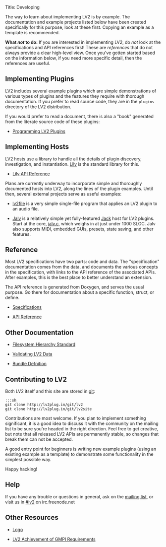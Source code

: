 Title: Developing

The way to learn about implementing LV2 is by example.  The documentation and
example projects listed below have been created specifically for this purpose,
look at these first.  Copying an example as a template is recommended.


**What *not* to do:** If you are interested in implementing LV2, do *not* look
at the specifications and API references first!  These are *references* that do
not always provide a clear high-level view.  Once you've gotten started based
on the information below, if you need more specific detail, then the references
are useful.


## Implementing Plugins

LV2 includes several example plugins which are simple demonstrations of various
types of plugins and the features they require with thorough documentation.  If
you prefer to read source code, they are in the `plugins` directory of the LV2
distribution.

If you would prefer to read a document, there is also a "book" generated from
the literate source code of these plugins:

* [Programming LV2 Plugins](http://lv2plug.in/book)


## Implementing Hosts

LV2 hosts use a library to handle all the details of plugin discovery,
investigation, and instantiation.  [Lilv](http://drobilla.net/software/lilv) is
the standard library for this.

* [Lilv API Reference](http://drobilla.net/docs/lilv/)

Plans are currently underway to incorporate simple and thoroughly documented hosts into LV2, along the lines of the plugin
examples.  Until then, several external projects serve as useful examples:

* [lv2file](https://github.com/jeremysalwen/lv2file) is a very simple
  single-file program that applies an LV2 plugin to an audio file.

* [Jalv](http://drobilla.net/software/jalv) is a relatively simple yet
  fully-featured [Jack](http://jackaudio.org) host for LV2 plugins.  Start at
  the core, [jalv.c](http://dev.drobilla.net/browser/trunk/jalv/src/jalv.c),
  which weighs in at just under 1000 SLOC.  Jalv also supports MIDI, embedded
  GUIs, presets, state saving, and other features.


## Reference

Most LV2 specifications have two parts: code and data.  The "specification"
documentation comes from the data, and documents the various concepts in the
specification, with links to the API reference of the associated APIs.  After
examples, this is the best place to better understand an extension.

The API reference is generated from Doxygen, and serves the usual purpose.  Go
there for documentation about a specific function, struct, or define.

* [Specifications](http://lv2plug.in/ns)

* [API Reference](http://lv2plug.in/doc/html)


## Other Documentation

* [Filesystem Hierarchy Standard](filesystem-hierarchy-standard.html)

* [Validating LV2 Data](validating-lv2-data.html)

* [Bundle Defnition](bundle-definition.html)


## Contributing to LV2

Both LV2 itself and this site are stored in [git](http://lv2plug.in/git):

    :::sh
    git clone http://lv2plug.in/git/lv2
    git clone http://lv2plug.in/git/lv2site

Contributions are most welcome.  If you plan to implement something
significant, it is a good idea to discuss it with the community on the mailing
list to be sure you're headed in the right direction.  Feel free to get
creative, but note that all released LV2 APIs are permanently stable, so
changes that break them can not be accepted.

A good entry point for beginners is writing new example plugins (using an
existing example as a template) to demonstrate some functionality in the
simplest possible way.

Happy hacking!


## Help

If you have any trouble or questions in general, ask on the
[mailing list](http://lists.lv2plug.in/listinfo.cgi/devel-lv2plug.in), or visit
us in [#lv2](http://webchat.freenode.net/?channels=lv2) on irc.freenode.net


## Other Resources

* [Logo](http://lv2plug.in/logo)

* [LV2 Achievement of GMPI Requirements](http://lv2plug.in/gmpi.html)
